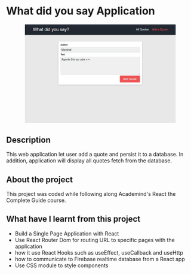 # What did you say Application

<p align="center">
<img src="screenshot1.jpg" width="80%">
</p>

## Description

This web application let user add a quote and persist it to a database.  In addition, application will display all quotes fetch from the database.

## About the project

This project was coded while following along Academind's React the Complete Guide course.

## What have I learnt from this project
- Build a Single Page Application with React 
- Use React Router Dom for routing URL to specific pages with the application
- how it use React Hooks such as useEffect, useCallback and useHttp
- how to communicate to Firebase realtime database from a React app
- Use CSS module to style components
